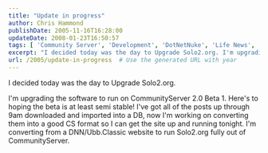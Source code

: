 ```yaml
---
title: "Update in progress"
author: Chris Hammond
publishDate: 2005-11-16T16:28:00
updateDate: 2008-01-23T16:50:57
tags: [ 'Community Server', 'Development', 'DotNetNuke', 'Life News', 'SEO', 'Site News', 'Technology' ]
excerpt: "I decided today was the day to Upgrade Solo2.org. I'm upgrading the software to run on CommunityServer 2.0 Beta 1. Here's to hoping the beta is at least semi stable! I've got all of the posts up through 9am downloaded and imported into a DB, now I'm working on converting them into a good CS format so I can get the site up and running tonight. I'm converting from a DNN/Ubb.Classic website to run Solo2.org fully out of..."
url: /2005/update-in-progress  # Use the generated URL with year
---
```

<P>I decided today was the day to Upgrade Solo2.org.</P> <P>I'm upgrading the software to run on CommunityServer 2.0 Beta 1. Here's to hoping the beta is at least semi stable! I've got all of the posts up through 9am downloaded and imported into a DB, now I'm working on converting them into a good CS format so I can get the site up and running tonight. I'm converting from a DNN/Ubb.Classic website to run Solo2.org fully out of CommunityServer.</P>
